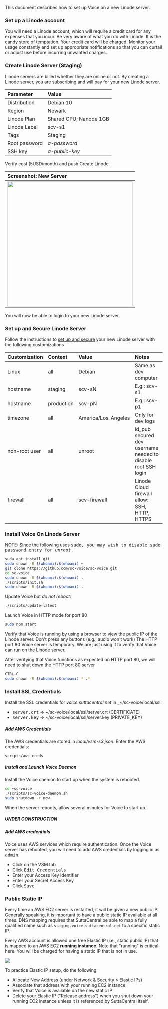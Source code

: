 This document describes how to set up Voice on a new Linode server.

### Set up a Linode account
You will need a Linode account,
which will require a credit card for any expenses that you incur.
Be very aware of what you do with Linode. It is the candy store of temptation.
Your credit card will be charged. 
Monitor your usage constantly and set up appropriate notifications 
so that you can curtail or adjust use before incurring unwanted charges.

### Create Linode Server (Staging)
Linode servers are billed whether they are online or not.
By creating a Linode server, you are subscribing and will 
pay for your new Linode server.

| Parameter | Value |
| :---- | :---- |
| Distribution | Debian 10 |
| Region | Newark |
| Linode Plan | Shared CPU; Nanode 1GB |
| Linode Label | scv-s1 |
| Tags | Staging |
| Root password | _a-password_ |
| SSH key | _a-public-key_ |

Verify cost (5USD/month) and push </kbd>Create Linode</kbd>.

| Screenshot: New Server |
| :----- |
| <a href="https://raw.githubusercontent.com/sc-voice/sc-voice/master/docs/assets/img/linode-staging.png?raw=true"><img src="https://raw.githubusercontent.com/sc-voice/sc-voice/master/docs/assets/img/linode-staging.png?raw=true" width=400px></a>

You will now be able to login to your new Linode server.

### Set up and Secure Linode Server

Follow the instructions to 
[set up and secure](https://www.linode.com/docs/guides/set-up-and-secure/)
your new Linode server with the following customizations

| Customization | Context | Value | Notes |
| :---- | :---- | :---- | :---- |
| Linux | all | Debian | Same as dev computer |
| hostname | staging | scv-sN | E.g.: scv-s1  |
| hostname | production | scv-pN | E.g.: scv-p1 |
| timezone | all | America/Los_Angeles | Only for dev logs |
| non-root user | all | unroot | id_pub secured dev username needed to disable root SSH login |
| firewall | all | scv-firewall | Linode Cloud firewall allow: SSH, HTTP, HTTPS |

### Install Voice On Linode Server
NOTE: Since the following uses <kbd>sudo<sudo>, 
you may wish to 
[disable sudo password entry](https://phpraxis.wordpress.com/2016/09/27/enable-sudo-without-password-in-ubuntudebian/)
for _unroot_.

```bash
suda apt install git
sudo chown -R $(whoami):$(whoami) ~
git clone https://github.com/sc-voice/sc-voice.git
cd sc-voice
sudo chown -R $(whoami):$(whoami) .
./scripts/init.sh
sudo chown -R $(whoami):$(whoami) .
```

Update Voice but *do not reboot*:
```bash
./scripts/update-latest
```

Launch Voice in HTTP mode for port 80

```bash
sudo npm start
```

Verify that Voice is running by using a browser to view the public IP of the
Linode server. Don't press any buttons (e.g., audio won't work)
The HTTP port 80 Voice server is temporary. 
We are just using it to verify that Voice can run on the Linode server. 


After verifying that Voice functions as expected on HTTP port 80,
we will need to shut down the HTTP port 80 server 

```bash
CTRL-C
sudo chown -R $(whoami):$(whoami) * .*
```

### Install SSL Credentials

Install the SSL credentials for _voice.suttacentral.net_ 
in _~/sc-voice/local/ssl:

* <kbd>server.crt</kbd> => ~/sc-voice/local/ssl/server.crt (CERTIFICATE)
* <kbd>server.key</kbd> => ~/sc-voice/local/ssl/server.key (PRIVATE_KEY)

##### Add AWS Credentials

The AWS credentials are stored in _local/vsm-s3.json_. 
Enter the AWS credentials:

```
scripts/aws-creds
```

##### Install and Launch Voice Daemon 

Install the Voice daemon to start up when the system is rebooted.

```bash
cd ~sc-voice
./scripts/sc-voice-daemon.sh
sudo shutdown -r now
```

When the server reboots, allow several minutes for Voice to start up.


##### UNDER CONSTRUCTION

##### Add AWS credentials
Voice uses AWS services which require authentication.
Once the Voice server has rebooted, you will need to 
add AWS credentials by logging in as <kbd>admin</kbd>.

* Click on the VSM tab 
* Click <kbd>Edit Credentials</kbd>
* Enter your Access Key Identifier
* Enter your Secret Access Key
* Click <kbd>Save</kbd>

### Public Static IP
Every time an AWS EC2 server is restarted, it will be given a new public IP.
Generally speaking, it is important to have a public static IP available at all times.
DNS mapping requires that SuttaCentral be able to map a
fully qualified name such as `staging.voice.suttacentral.net` to a specific static IP.

Every AWS account is allowed one free Elastic IP (i.e., static public IP) that is mapped
to an AWS EC2 **running instance**. Note that "running" is critical here.
You will be charged for having a static IP that is not in use.


<a href="https://raw.githubusercontent.com/sc-voice/sc-voice/master/docs/assets/img/aws-static-ip.png?raw=true">
<img src="https://raw.githubusercontent.com/sc-voice/sc-voice/master/docs/assets/img/aws-static-ip.png?raw=true">
</a>

To practice Elastic IP setup, do the following:

* Allocate New Address (under Network & Security > Elastic IPs)
* Associate that address with your running EC2 instance
* Verify that Voice is available on the new static IP
* Delete your Elastic IP ("Release address") when you shut down your running EC2 instance unless it is referenced by SuttaCentral itself.


